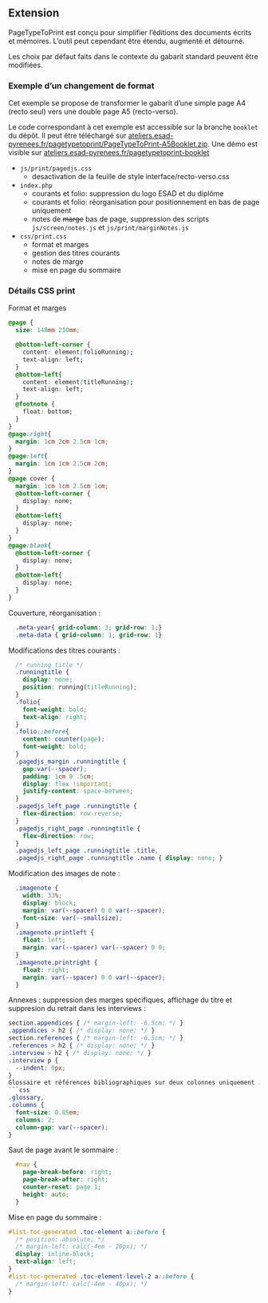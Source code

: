 

## Extension

PageTypeToPrint est conçu pour simplifier l’éditions des documents écrits et mémoires. L’outil peut cependant être étendu, augmenté et détourné.

Les choix par défaut faits dans le contexte du gabarit standard peuvent être modifiées. 

### Exemple d’un changement de format

Cet exemple se propose de transformer le gabarit d’une simple page A4 (recto seul) vers une double page A5 (recto-verso).

Le code correspondant à cet exemple est accessible sur la branche `booklet` du dépôt. 
Il peut être téléchargé sur [ateliers.esad-pyrenees.fr/pagetypetoprint/PageTypeToPrint-A5Booklet.zip](https://ateliers.esad-pyrenees.fr/pagetypetoprint/PageTypeToPrint-A5Booklet.zip).
Une démo est visible sur [ateliers.esad-pyrenees.fr/pagetypetoprint-booklet](http://ateliers.esad-pyrenees.fr/pagetypetoprint-booklet/?print)

* `js/print/pagedjs.css`
    * desactivation de la feuille de style interface/recto-verso.css
* `index.php`
    * courants et folio: suppression du logo ESAD et du diplôme
    * courants et folio: réorganisation pour positionnement en bas de page uniquement
    * notes de <del>marge</del> bas de page, suppression des scripts `js/screen/notes.js` et `js/print/marginNotes.js` 
* `css/print.css`
    * format et marges  
    * gestion des titres courants 
    * notes de marge 
    * mise en page du sommaire 

### Détails CSS print

Format et marges
```css
@page {
  size: 148mm 210mm;

  @bottom-left-corner {
    content: element(folioRunning);
    text-align: left;
  }
  @bottom-left{
    content: element(titleRunning);
    text-align: left;
  }
  @footnote {
    float: bottom;
  }
}  
@page:right{
  margin: 1cm 2cm 2.5cm 1cm;
}
@page:left{
  margin: 1cm 1cm 2.5cm 2cm;
}
@page cover {
  margin: 1cm 1cm 2.5cm 1cm;    
  @bottom-left-corner {
    display: none;
  }
  @bottom-left{
    display: none;
  }
}
@page:blank{
  @bottom-left-corner {
    display: none;
  }
  @bottom-left{
    display: none;
  }
}
```

Couverture, réorganisation :
```css
  .meta-year{ grid-column: 3; grid-row: 1;}
  .meta-data { grid-column: 1; grid-row: 1}
```
Modifications des titres courants : 
```css
  /* running title */
  .runningtitle {
    display: none;
    position: running(titleRunning);
  }
  .folio{
    font-weight: bold;
    text-align: right;
  }
  .folio::before{
    content: counter(page);
    font-weight: bold;
  }
  .pagedjs_margin .runningtitle {
    gap:var(--spacer);
    padding: 1cm 0 .5cm;
    display: flex !important;
    justify-content: space-between;
  }
  .pagedjs_left_page .runningtitle {
    flex-direction: row-reverse;
  }
  .pagedjs_right_page .runningtitle {
    flex-direction: row;
  }
  .pagedjs_left_page .runningtitle .title,
  .pagedjs_right_page .runningtitle .name { display: none; }
```

Modification des images de note :
```css
  .imagenote {
    width: 33%;
    display: block;
    margin: var(--spacer) 0 0 var(--spacer);
    font-size: var(--smallsize);    
  }
  .imagenote.printleft {
    float: left;
    margin: var(--spacer) var(--spacer) 0 0;
  }
  .imagenote.printright {
    float: right;
    margin: var(--spacer) 0 0 var(--spacer);
  }
```

Annexes : suppression des marges spécifiques, affichage du titre et suppresion du retrait dans les interviews :
```css
section.appendices { /* margin-left: -6.5cm; */ }
.appendices > h2 { /* display: none; */ }
section.references { /* margin-left: -6.5cm; */ }
.references > h2 { /* display: none; */ }
.interview > h2 { /* display: none; */ }
.interview p {
  --indent: 0px;
}
Glossaire et références bibliographiques sur deux colonnes uniquement :
```css
.glossary,
.columns {
  font-size: 0.85em;
  columns: 2;
  column-gap: var(--spacer);
}
```

Saut de page avant le sommaire :
```css
  #nav {
    page-break-before: right;
    page-break-after: right;
    counter-reset: page 1;
    height: auto;
  }
```
Mise en page du sommaire :
```css
#list-toc-generated .toc-element a::before {
  /* position: absolute; */
  /* margin-left: calc(-4em - 20px); */
  display: inline-block;
  text-align: left;
}
#list-toc-generated .toc-element-level-2 a::before {
  /* margin-left: calc(-4em - 40px); */
}
```